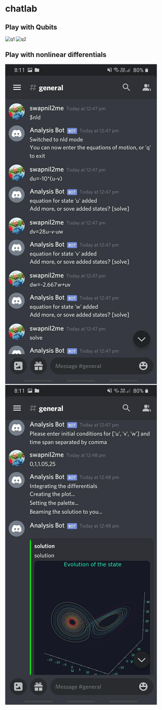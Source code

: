 # chatlab
## Play with Qubits
![q1](/assets/q1.png)
![q2](/assets/q2.png)
## Play with nonlinear differentials
![nld 1](/assets/nld1.png)
![nld 2](/assets/nld2.png)
